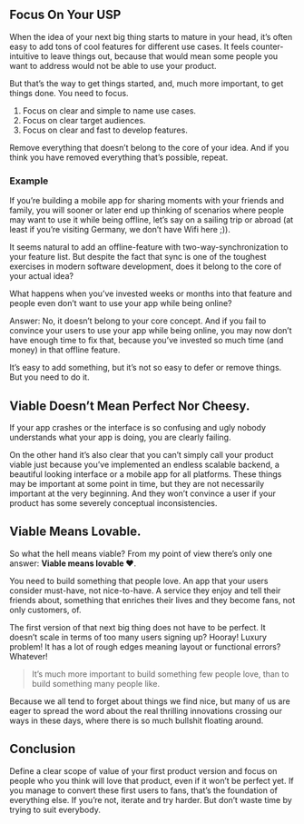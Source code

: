 ## Focus On Your USP

When the idea of your next big thing starts to mature in your head, it’s often easy to add tons of cool features for different use cases. It feels counter-intuitive to leave things out, because that would mean some people you want to address would not be able to use your product.

But that’s the way to get things started, and, much more important, to get things done. You need to focus.

1. Focus on clear and simple to name use cases.
2. Focus on clear target audiences.
3. Focus on clear and fast to develop features.

Remove everything that doesn’t belong to the core of your idea. And if you think you have removed everything that’s possible, repeat.

### Example

If you’re building a mobile app for sharing moments with your friends and family, you will sooner or later end up thinking of scenarios where people may want to use it while being offline, let’s say on a sailing trip or abroad (at least if you’re visiting Germany, we don’t have Wifi here ;)).

It seems natural to add an offline-feature with two-way-synchronization to your feature list. But despite the fact that sync is one of the toughest exercises in modern software development, does it belong to the core of your actual idea?

What happens when you’ve invested weeks or months into that feature and people even don’t want to use your app while being online?

Answer: No, it doesn’t belong to your core concept. And if you fail to convince your users to use your app while being online, you may now don’t have enough time to fix that, because you’ve invested so much time (and money) in that offline feature.

It’s easy to add something, but it’s not so easy to defer or remove things. But you need to do it.

## Viable Doesn’t Mean Perfect Nor Cheesy.

If your app crashes or the interface is so confusing and ugly nobody understands what your app is doing, you are clearly failing.

On the other hand it’s also clear that you can’t simply call your product viable just because you’ve implemented an endless scalable backend, a beautiful looking interface or a mobile app for all platforms. These things may be important at some point in time, but they are not necessarily important at the very beginning. And they won’t convince a user if your product has some severely conceptual inconsistencies.

## Viable Means Lovable.

So what the hell means viable? From my point of view there’s only one answer: **Viable means lovable ♥**.

You need to build something that people love. An app that your users consider must-have, not nice-to-have. A service they enjoy and tell their friends about, something that enriches their lives and they become fans, not only customers, of.

The first version of that next big thing does not have to be perfect. It doesn’t scale in terms of too many users signing up? Hooray! Luxury problem! It has a lot of rough edges meaning layout or functional errors?  Whatever!

> It’s much more important to build something few people love, than to build something many people like.

Because we all tend to forget about things we find nice, but many of us are eager to spread the word about the real thrilling innovations crossing our ways in these days, where there is so much bullshit floating around.

## Conclusion

Define a clear scope of value of your first product version and focus on people who you think will love that product, even if it won’t be perfect yet. If you manage to convert these first users to fans, that’s the foundation of everything else. If you’re not, iterate and try harder. But don’t waste time by trying to suit everybody.
